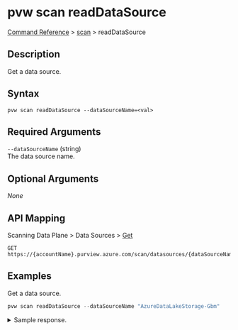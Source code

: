 # pvw scan readDataSource
[Command Reference](../../../README.md#command-reference) > [scan](./main.md) > readDataSource

## Description
Get a data source.

## Syntax
```
pvw scan readDataSource --dataSourceName=<val>
```

## Required Arguments
`--dataSourceName` (string)  
The data source name.

## Optional Arguments
*None*

## API Mapping
Scanning Data Plane > Data Sources > [Get](https://docs.microsoft.com/en-us/rest/api/purview/scanningdataplane/data-sources/get)
```
GET https://{accountName}.purview.azure.com/scan/datasources/{dataSourceName}
```

## Examples
Get a data source.
```powershell
pvw scan readDataSource --dataSourceName "AzureDataLakeStorage-Gbm"
```
<details><summary>Sample response.</summary>
<p>

```json
{
    "id": "datasources/AzureDataLakeStorage-Gbm",
    "kind": "AdlsGen2",
    "name": "AzureDataLakeStorage-Gbm",
    "properties": {
        "collection": {
            "lastModifiedAt": "2022-02-23T15:45:16.5674969Z",
            "referenceName": "esg-26fa7f24-pv",
            "type": "CollectionReference"
        },
        "createdAt": "2022-02-23T15:45:16.5674969Z",
        "dataSourceCollectionMovingState": 0,
        "dataUseGovernance": "Disabled",
        "endpoint": "https://esg26fa7f24adls.dfs.core.windows.net/",
        "lastModifiedAt": "2022-02-23T15:45:16.5674969Z",
        "location": "westeurope",
        "parentCollection": null,
        "resourceGroup": "esg",
        "resourceId": "/subscriptions/2c334b6c-e556-40ac-a4c0-c0d1d2e08ca0/resourceGroups/esg/providers/Microsoft.Storage/storageAccounts/esg26fa7f24adls",
        "resourceName": "esg26fa7f24adls",
        "subscriptionId": "2c334b6c-e556-40ac-a4c0-c0d1d2e08ca0"
    }
}
```
</p>
</details>
